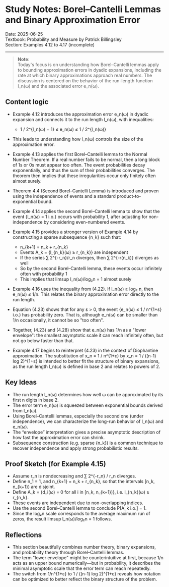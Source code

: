 # Study Notes: Borel–Cantelli Lemmas and Binary Approximation Error

Date: 2025-06-25  
Textbook: Probability and Measure by Patrick Billingsley  
Section: Examples 4.12 to 4.17 (incomplete)  

---

> **Note**:  
> Today's focus is on understanding how Borel–Cantelli lemmas apply to bounding approximation errors in dyadic expansions, including the rate at which binary approximations approach real numbers. The discussion is centered on the behavior of the run-length function l_n(ω) and the associated error e_n(ω).

## Content logic

- Example 4.12 introduces the approximation error e_n(ω) in dyadic expansion and connects it to the run length l_n(ω), with inequalities:
  - 1 / 2^{l_n(ω) + 1} ≤ e_n(ω) ≤ 1 / 2^{l_n(ω)}
- This leads to understanding how l_n(ω) controls the size of the approximation error.

- Example 4.13 applies the first Borel–Cantelli lemma to the Normal Number Theorem. If a real number fails to be normal, then a long block of 1s or 0s must appear too often. The event probabilities decay exponentially, and thus the sum of their probabilities converges. The theorem then implies that these irregularities occur only finitely often almost surely.

- Theorem 4.4 (Second Borel–Cantelli Lemma) is introduced and proven using the independence of events and a standard product-to-exponential bound.

- Example 4.14 applies the second Borel–Cantelli lemma to show that the event {l_n(ω) = 1 i.o.} occurs with probability 1, after adjusting for non-independence by considering even-numbered events.

- Example 4.15 provides a stronger version of Example 4.14 by constructing a sparse subsequence {n_k} such that:
  - n_{k+1} = n_k + r_{n_k}
  - Events A_k = {l_{n_k}(ω) ≥ r_{n_k}} are independent
  - If the series ∑ 2^{-r_n}/r_n diverges, then ∑ 2^{-r(n_k)} diverges as well
  - So by the second Borel–Cantelli lemma, these events occur infinitely often with probability 1
  - This implies that limsup l_n(ω)/log₂n = 1 almost surely

- Example 4.16 uses the inequality from (4.22). If l_n(ω) ≥ log₂ n, then e_n(ω) ≤ 1/n. This relates the binary approximation error directly to the run length.

- Equation (4.23) shows that for any ε > 0, the event {e_n(ω) ≤ 1 / n^{1+ε} i.o.} has probability zero. That is, although e_n(ω) can be smaller than 1/n occasionally, it cannot be so "too often".

- Together, (4.23) and (4.28) show that e_n(ω) has 1/n as a "lower envelope": the smallest asymptotic scale it can reach infinitely often, but not go below faster than that.

- Example 4.17 begins to reinterpret (4.23) in the context of Diophantine approximation. The substitution of x_n = 1 / n^{1+ε} by x_n = 1 / ((n-1) log 2)^{1+ε} is intended to better fit the structure of binary expansions, as the run length l_n(ω) is defined in base 2 and relates to powers of 2.

## Key Ideas

- The run length l_n(ω) determines how well ω can be approximated by its first n digits in base 2.
- The error term e_n(ω) is squeezed between exponential bounds derived from l_n(ω).
- Using Borel–Cantelli lemmas, especially the second one (under independence), we can characterize the long-run behavior of l_n(ω) and e_n(ω).
- The “envelope” interpretation gives a precise asymptotic description of how fast the approximation error can shrink.
- Subsequence construction (e.g. sparse {n_k}) is a common technique to recover independence and apply strong probabilistic results.

## Proof Sketch (for Example 4.15)

- Assume r_n is nondecreasing and ∑ 2^{-r_n} / r_n diverges.
- Define n_1 = 1, and n_{k+1} = n_k + r_{n_k}, so that the intervals [n_k, n_{k+1}) are disjoint.
- Define A_k = {d_i(ω) = 0 for all i in [n_k, n_{k+1})}, i.e. l_{n_k}(ω) ≥ r_{n_k}.
- These events are independent due to non-overlapping indices.
- Use the second Borel–Cantelli lemma to conclude P[A_k i.o.] = 1.
- Since the log₂n scale corresponds to the average maximum run of zeros, the result limsup l_n(ω)/log₂n = 1 follows.

## Reflections

- This section beautifully combines number theory, binary expansions, and probability theory through Borel–Cantelli lemmas.
- The term "lower envelope" might be counterintuitive at first, because 1/n acts as an upper bound numerically—but in probability, it describes the minimal asymptotic scale that the error term can reach repeatedly.
- The switch from 1/n^{1+ε} to 1 / ((n-1) log 2)^{1+ε} reveals how notation can be optimized to better reflect the binary structure of the problem.

